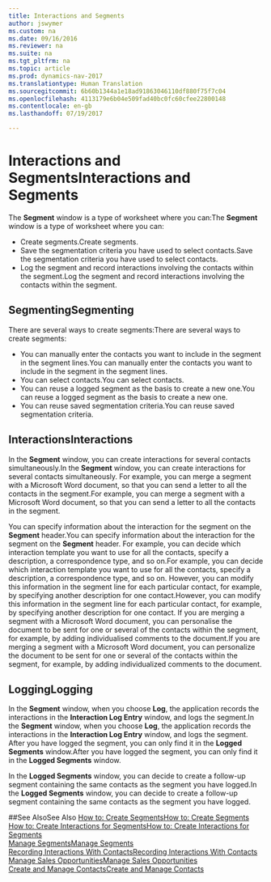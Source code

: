 ```yaml
---
title: Interactions and Segments
author: jswymer
ms.custom: na
ms.date: 09/16/2016
ms.reviewer: na
ms.suite: na
ms.tgt_pltfrm: na
ms.topic: article
ms.prod: dynamics-nav-2017
ms.translationtype: Human Translation
ms.sourcegitcommit: 6b60b1344a1e18ad91863046110df880f75f7c04
ms.openlocfilehash: 4113179e6b04e509fad40bc0fc60cfee22800148
ms.contentlocale: en-gb
ms.lasthandoff: 07/19/2017

---
```

# <a name="interactions-and-segments"></a><span data-ttu-id="404c6-102">Interactions and Segments</span><span class="sxs-lookup"><span data-stu-id="404c6-102">Interactions and Segments</span></span>
<span data-ttu-id="404c6-103">The **Segment** window is a type of worksheet where you can:</span><span class="sxs-lookup"><span data-stu-id="404c6-103">The **Segment** window is a type of worksheet where you can:</span></span>

* <span data-ttu-id="404c6-104">Create segments.</span><span class="sxs-lookup"><span data-stu-id="404c6-104">Create segments.</span></span>
* <span data-ttu-id="404c6-105">Save the segmentation criteria you have used to select contacts.</span><span class="sxs-lookup"><span data-stu-id="404c6-105">Save the segmentation criteria you have used to select contacts.</span></span>
* <span data-ttu-id="404c6-106">Log the segment and record interactions involving the contacts within the segment.</span><span class="sxs-lookup"><span data-stu-id="404c6-106">Log the segment and record interactions involving the contacts within the segment.</span></span>

## <a name="segmenting"></a><span data-ttu-id="404c6-107">Segmenting</span><span class="sxs-lookup"><span data-stu-id="404c6-107">Segmenting</span></span>
<span data-ttu-id="404c6-108">There are several ways to create segments:</span><span class="sxs-lookup"><span data-stu-id="404c6-108">There are several ways to create segments:</span></span>

* <span data-ttu-id="404c6-109">You can manually enter the contacts you want to include in the segment in the segment lines.</span><span class="sxs-lookup"><span data-stu-id="404c6-109">You can manually enter the contacts you want to include in the segment in the segment lines.</span></span>
* <span data-ttu-id="404c6-110">You can select contacts.</span><span class="sxs-lookup"><span data-stu-id="404c6-110">You can select contacts.</span></span>
* <span data-ttu-id="404c6-111">You can reuse a logged segment as the basis to create a new one.</span><span class="sxs-lookup"><span data-stu-id="404c6-111">You can reuse a logged segment as the basis to create a new one.</span></span>
* <span data-ttu-id="404c6-112">You can reuse saved segmentation criteria.</span><span class="sxs-lookup"><span data-stu-id="404c6-112">You can reuse saved segmentation criteria.</span></span>

## <a name="interactions"></a><span data-ttu-id="404c6-113">Interactions</span><span class="sxs-lookup"><span data-stu-id="404c6-113">Interactions</span></span>
<span data-ttu-id="404c6-114">In the **Segment** window, you can create interactions for several contacts simultaneously.</span><span class="sxs-lookup"><span data-stu-id="404c6-114">In the **Segment** window, you can create interactions for several contacts simultaneously.</span></span> <span data-ttu-id="404c6-115">For example, you can merge a segment with a Microsoft Word document, so that you can send a letter to all the contacts in the segment.</span><span class="sxs-lookup"><span data-stu-id="404c6-115">For example, you can merge a segment with a Microsoft Word document, so that you can send a letter to all the contacts in the segment.</span></span>

<span data-ttu-id="404c6-116">You can specify information about the interaction for the segment on the **Segment** header.</span><span class="sxs-lookup"><span data-stu-id="404c6-116">You can specify information about the interaction for the segment on the **Segment** header.</span></span> <span data-ttu-id="404c6-117">For example, you can decide which interaction template you want to use for all the contacts, specify a description, a correspondence type, and so on.</span><span class="sxs-lookup"><span data-stu-id="404c6-117">For example, you can decide which interaction template you want to use for all the contacts, specify a description, a correspondence type, and so on.</span></span> <span data-ttu-id="404c6-118">However, you can modify this information in the segment line for each particular contact, for example, by specifying another description for one contact.</span><span class="sxs-lookup"><span data-stu-id="404c6-118">However, you can modify this information in the segment line for each particular contact, for example, by specifying another description for one contact.</span></span> <span data-ttu-id="404c6-119">If you are merging a segment with a Microsoft Word document, you can personalise the document to be sent for one or several of the contacts within the segment, for example, by adding individualised comments to the document.</span><span class="sxs-lookup"><span data-stu-id="404c6-119">If you are merging a segment with a Microsoft Word document, you can personalize the document to be sent for one or several of the contacts within the segment, for example, by adding individualized comments to the document.</span></span>

## <a name="logging"></a><span data-ttu-id="404c6-120">Logging</span><span class="sxs-lookup"><span data-stu-id="404c6-120">Logging</span></span>
<span data-ttu-id="404c6-121">In the **Segment** window, when you choose **Log**, the application records the interactions in the **Interaction Log Entry** window, and logs the segment.</span><span class="sxs-lookup"><span data-stu-id="404c6-121">In the **Segment** window, when you choose **Log**, the application records the interactions in the **Interaction Log Entry** window, and logs the segment.</span></span> <span data-ttu-id="404c6-122">After you have logged the segment, you can only find it in the **Logged Segments** window.</span><span class="sxs-lookup"><span data-stu-id="404c6-122">After you have logged the segment, you can only find it in the **Logged Segments** window.</span></span>

<span data-ttu-id="404c6-123">In the **Logged Segments** window, you can decide to create a follow-up segment containing the same contacts as the segment you have logged.</span><span class="sxs-lookup"><span data-stu-id="404c6-123">In the **Logged Segments** window, you can decide to create a follow-up segment containing the same contacts as the segment you have logged.</span></span>


##<a name="see-also"></a><span data-ttu-id="404c6-124">See Also</span><span class="sxs-lookup"><span data-stu-id="404c6-124">See Also</span></span>
[<span data-ttu-id="404c6-125">How to: Create Segments</span><span class="sxs-lookup"><span data-stu-id="404c6-125">How to: Create Segments</span></span>](marketing-how-create-segment.md)  
[<span data-ttu-id="404c6-126">How to: Create Interactions for Segments</span><span class="sxs-lookup"><span data-stu-id="404c6-126">How to: Create Interactions for Segments</span></span>](marketing-how-create-interactions.md)  
[<span data-ttu-id="404c6-127">Manage Segments</span><span class="sxs-lookup"><span data-stu-id="404c6-127">Manage Segments</span></span>](marketing-segments.md)  
[<span data-ttu-id="404c6-128">Recording Interactions With Contacts</span><span class="sxs-lookup"><span data-stu-id="404c6-128">Recording Interactions With Contacts</span></span>](marketing-interactions.md)  
[<span data-ttu-id="404c6-129">Manage Sales Opportunities</span><span class="sxs-lookup"><span data-stu-id="404c6-129">Manage Sales Opportunities</span></span>](marketing-manage-sales-opportunities.md)  
[<span data-ttu-id="404c6-130">Create and Manage Contacts</span><span class="sxs-lookup"><span data-stu-id="404c6-130">Create and Manage Contacts</span></span>](marketing-contacts.md)

